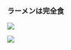 ### ラーメンは完全食

![](https://github-readme-stats.vercel.app/api/top-langs?username=GataGataGAta&show_icons=true&locale=en&layout=compact)

![](https://skillicons.dev/icons?i=html,css,js,typescript,python,php)
<!--
**GataGataGAta/GataGataGAta** is a ✨ _special_ ✨ repository because its `README.md` (this file) appears on your GitHub profile.

Here are some ideas to get you started:

- 🔭 I’m currently working on ...
- 🌱 I’m currently learning ...
- 👯 I’m looking to collaborate on ...
- 🤔 I’m looking for help with ...
- 💬 Ask me about ...
- 📫 How to reach me: ...
- 😄 Pronouns: ...
- ⚡ Fun fact: ...
-->
